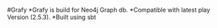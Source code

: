 #Grafy
*Grafy is build for Neo4j Graph db.
*Compatible with latest play Version (2.5.3).
*Built using sbt
